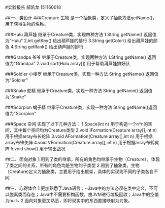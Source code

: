 #实验报告
郝凯龙 151160018

##一、类设计
###Creature 生物
是一个抽象类，定义了抽象方法getName()，用于获得生物的名称。

###Hulu 葫芦娃
继承于Creature类，实现四种方法
1.String getName() 返回值为"Hulu"
2.int getKey() 给出葫芦娃的排行
3.String getColor() 给出葫芦娃的颜色
4.String getRank() 给出葫芦娃的排行

###Grandpa 爷爷
继承于Creature类，实现两种方法
1.String getName() 返回值为"Grandpa"
2.void sort(Hulu array[]) 用于帮助葫芦娃排好队

###Soldier 小喽罗
继承于Creature类，实现一种方法
String getName() 返回值为"Soldier"

###Snake 蛇精
继承于Creature类，实现一种方法
String getName() 返回值为"Snake"

###Scorpion 蝎子精
继承于Creature类，实现一种方法
String getName()返回值为"Scorpion"

###Space 空间
实现了以下几种方法：
1.Space(int n) 用于构造一个n*n的空间，其中每个空间均为Creature类型
2.void IFormation(Creature array[],int n) 用于根据array布长蛇阵
3.void AFormation(Creature array[],int n) 用于根据array布锋矢阵
4.void VFormation(Creature array[],int n) 用于根据array布鹤翼阵
5.void show() 用于输出战况

##二、面向对象
1.用到了类的继承，所有的角色均继承于生物（Creature），体现了类之间的关系，所有的角色均是生物的子类型
2.用到了抽象类，生物（Creature)定义为抽象类，主要用于给出框架，具体的实现则不同的子类各自不同

##三、心得体会
1.更加熟悉了Java语言：~Java中的方法必须在类中定义，不可以脱离类而存在；Java中不需要析构函数，由JVM进行垃圾回收；Java中的空值为null~
2.面向对象更加熟悉，即将现实中的东西直接映射为对象。
